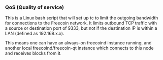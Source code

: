 ### QoS (Quality of service) ###

This is a Linux bash script that will set up tc to limit the outgoing bandwidth for connections to the Freecoin network. It limits outbound TCP traffic with a source or destination port of 9333, but not if the destination IP is within a LAN (defined as 192.168.x.x).

This means one can have an always-on freecoind instance running, and another local freecoind/freecoin-qt instance which connects to this node and receives blocks from it.
